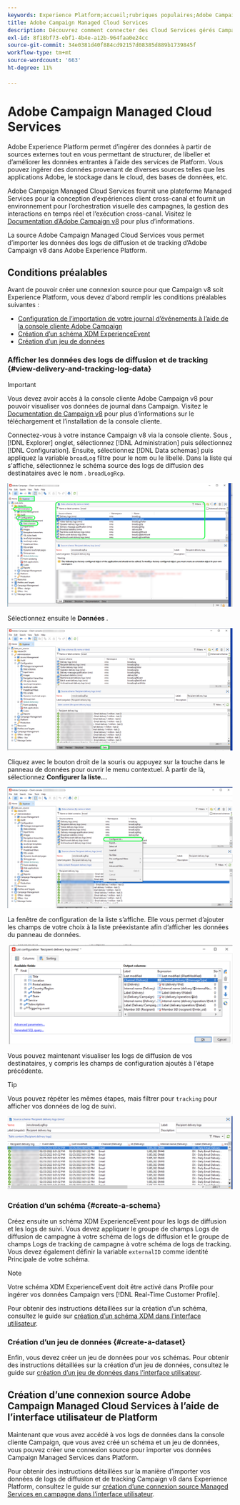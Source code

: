 ```yaml
---
keywords: Experience Platform;accueil;rubriques populaires;Adobe Campaign Managed Cloud Services;campagne;services gérés de campagne
title: Adobe Campaign Managed Cloud Services
description: Découvrez comment connecter des Cloud Services gérés Campaign à Platform à l’aide de l’interface utilisateur
exl-id: 8f18bf73-ebf1-4b4e-a12b-964faa0e24cc
source-git-commit: 34e0381d40f884cd92157d08385d889b1739845f
workflow-type: tm+mt
source-wordcount: '663'
ht-degree: 11%

---
```


# Adobe Campaign Managed Cloud Services

Adobe Experience Platform permet d’ingérer des données à partir de sources externes tout en vous permettant de structurer, de libeller et d’améliorer les données entrantes à l’aide des services de Platform. Vous pouvez ingérer des données provenant de diverses sources telles que les applications Adobe, le stockage dans le cloud, des bases de données, etc.

Adobe Campaign Managed Cloud Services fournit une plateforme Managed Services pour la conception d’expériences client cross-canal et fournit un environnement pour l’orchestration visuelle des campagnes, la gestion des interactions en temps réel et l’exécution cross-canal. Visitez le [Documentation d’Adobe Campaign v8](https://experienceleague.adobe.com/docs/campaign/campaign-v8/campaign-home.html?lang=fr) pour plus d’informations.

La source Adobe Campaign Managed Cloud Services vous permet d’importer les données des logs de diffusion et de tracking d’Adobe Campaign v8 dans Adobe Experience Platform.

## Conditions préalables

Avant de pouvoir créer une connexion source pour que Campaign v8 soit Experience Platform, vous devez d&#39;abord remplir les conditions préalables suivantes :

* [Configuration de l’importation de votre journal d’événements à l’aide de la console cliente Adobe Campaign](#view-delivery-and-tracking-log-data)
* [Création d’un schéma XDM ExperienceEvent](#create-a-schema)
* [Création d’un jeu de données](#create-a-dataset)

### Afficher les données des logs de diffusion et de tracking {#view-delivery-and-tracking-log-data}

>[!IMPORTANT]
>
>Vous devez avoir accès à la console cliente Adobe Campaign v8 pour pouvoir visualiser vos données de journal dans Campaign. Visitez le [Documentation de Campaign v8](https://experienceleague.adobe.com/docs/campaign/campaign-v8/deploy/connect.html?lang=en) pour plus d’informations sur le téléchargement et l’installation de la console cliente.

Connectez-vous à votre instance Campaign v8 via la console cliente. Sous , [!DNL Explorer] onglet, sélectionnez [!DNL Administration] puis sélectionnez [!DNL Configuration]. Ensuite, sélectionnez [!DNL Data schemas] puis appliquez la variable `broadLog` filtre pour le nom ou le libellé. Dans la liste qui s&#39;affiche, sélectionnez le schéma source des logs de diffusion des destinataires avec le nom . `broadLogRcp`.

![La console cliente Adobe Campaign v8 avec l&#39;onglet Explorateur sélectionné, les noeuds Administration, Configuration et Schémas de données se sont développés et le filtrage défini sur &quot;large&quot;.](./images/campaign/explorer.png)

Sélectionnez ensuite le **Données** .

![La console cliente Adobe Campaign v8 avec l&#39;onglet Données sélectionné.](./images/campaign/data.png)

Cliquez avec le bouton droit de la souris ou appuyez sur la touche dans le panneau de données pour ouvrir le menu contextuel. À partir de là, sélectionnez **Configurer la liste...**

![La console cliente Adobe Campaign v8 avec le menu contextuel ouvert et l&#39;option Configurer la liste sélectionnée.](./images/campaign/configure.png)

La fenêtre de configuration de la liste s’affiche. Elle vous permet d’ajouter les champs de votre choix à la liste préexistante afin d’afficher les données du panneau de données.

![Liste des configurations des logs de diffusion des destinataires qui peuvent être ajoutés pour affichage.](./images/campaign/list-configuration.png)

Vous pouvez maintenant visualiser les logs de diffusion de vos destinataires, y compris les champs de configuration ajoutés à l&#39;étape précédente.

>[!TIP]
>
>Vous pouvez répéter les mêmes étapes, mais filtrer pour `tracking` pour afficher vos données de log de suivi.

![Les logs de diffusion des destinataires s&#39;affichent avec des informations sur leur nom modifié, canal de diffusion, nom de la diffusion interne et libellé.](./images/campaign/recipient-delivery-logs.png)

### Création d’un schéma {#create-a-schema}

Créez ensuite un schéma XDM ExperienceEvent pour les logs de diffusion et les logs de suivi. Vous devez appliquer le groupe de champs Logs de diffusion de campagne à votre schéma de logs de diffusion et le groupe de champs Logs de tracking de campagne à votre schéma de logs de tracking. Vous devez également définir la variable `externalID` comme identité Principale de votre schéma.

>[!NOTE]
>
>Votre schéma XDM ExperienceEvent doit être activé dans Profile pour ingérer vos données Campaign vers [!DNL Real-Time Customer Profile].

Pour obtenir des instructions détaillées sur la création d’un schéma, consultez le guide sur [création d’un schéma XDM dans l’interface utilisateur](../../../xdm/tutorials/create-schema-ui.md).

### Création d’un jeu de données {#create-a-dataset}

Enfin, vous devez créer un jeu de données pour vos schémas. Pour obtenir des instructions détaillées sur la création d’un jeu de données, consultez le guide sur [création d’un jeu de données dans l’interface utilisateur](../../../catalog/datasets/user-guide.md).

## Création d’une connexion source Adobe Campaign Managed Cloud Services à l’aide de l’interface utilisateur de Platform

Maintenant que vous avez accédé à vos logs de données dans la console cliente Campaign, que vous avez créé un schéma et un jeu de données, vous pouvez créer une connexion source pour importer vos données Campaign Managed Services dans Platform.

Pour obtenir des instructions détaillées sur la manière d’importer vos données de logs de diffusion et de tracking Campaign v8 dans Experience Platform, consultez le guide sur [création d’une connexion source Managed Services en campagne dans l’interface utilisateur](../../tutorials/ui/create/adobe-applications/campaign.md).
